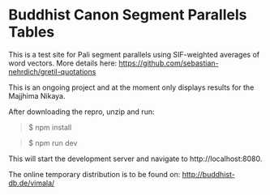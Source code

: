 # Buddhist Canon Segment Parallels Tables

This is a test site for Pali segment parallels using SIF-weighted averages of word vectors.
More details here:
https://github.com/sebastian-nehrdich/gretil-quotations

This is an ongoing project and at the moment only displays results for the Majjhima Nikaya.

After downloading the repro, unzip and run:

> $ npm install

> $ npm run dev

This will start the development server and navigate to http://localhost:8080.

The online temporary distribution is to be found on: http://buddhist-db.de/vimala/

